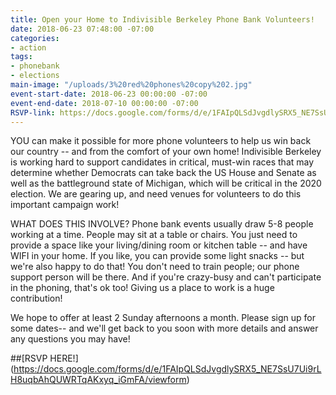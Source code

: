 ```yaml
---
title: Open your Home to Indivisible Berkeley Phone Bank Volunteers!
date: 2018-06-23 07:48:00 -07:00
categories:
- action
tags:
- phonebank
- elections
main-image: "/uploads/3%20red%20phones%20copy%202.jpg"
event-start-date: 2018-06-23 00:00:00 -07:00
event-end-date: 2018-07-10 00:00:00 -07:00
RSVP-link: https://docs.google.com/forms/d/e/1FAIpQLSdJvgdlySRX5_NE7SsU7Ui9rLH8uqbAhQUWRTqAKxyq_iGmFA/viewform
---
```


YOU can make it possible for more phone volunteers to help us win back our country --  and from the comfort of your own home! Indivisible Berkeley is working hard to support candidates in critical, must-win races that may determine whether Democrats can take back the US House and Senate as well as the battleground state of Michigan, which will be critical in the 2020 election.  We are gearing up, and need venues for volunteers  to do this important  campaign work!

WHAT DOES THIS INVOLVE? Phone bank events usually draw 5-8 people working at a time.  People may sit at a table or chairs. You just need to provide a space like your living/dining room or kitchen table -- and have WIFI in your home.  If you like, you can provide some light snacks -- but we're also happy to do that!  You don't need to train people; our phone support person will be there.  And if you're crazy-busy and can't participate in the phoning, that's ok too!  Giving us a place to work is a huge contribution!

We hope to offer at least 2 Sunday afternoons a month. Please sign up for some dates-- and we'll get back to you soon with more details and answer  any questions you may have!

\##\[RSVP HERE!\] (https://docs.google.com/forms/d/e/1FAIpQLSdJvgdlySRX5_NE7SsU7Ui9rLH8uqbAhQUWRTqAKxyq_iGmFA/viewform) 